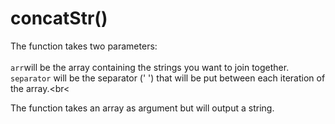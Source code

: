 # concatStr()

The function takes two parameters:<br><br>
`arr`will be the array containing the strings you want to join together.<br>
`separator` will be the separator (' ') that will be put between each iteration of the array.<br<<br>

The function takes an array as argument but will output a string.
